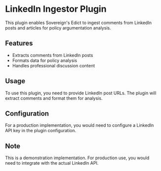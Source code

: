 # LinkedIn Ingestor Plugin

This plugin enables Sovereign's Edict to ingest comments from LinkedIn posts and articles for policy argumentation analysis.

## Features

- Extracts comments from LinkedIn posts
- Formats data for policy analysis
- Handles professional discussion content

## Usage

To use this plugin, you need to provide LinkedIn post URLs. The plugin will extract comments and format them for analysis.

## Configuration

For a production implementation, you would need to configure a LinkedIn API key in the plugin configuration.

## Note

This is a demonstration implementation. For production use, you would need to integrate with the actual LinkedIn API.